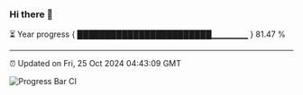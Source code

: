 ### Hi there 👋

⏳ Year progress { ████████████████████████▁▁▁▁▁▁ } 81.47 %

---

⏰ Updated on Fri, 25 Oct 2024 04:43:09 GMT

![Progress Bar CI](https://github.com/IshwaranRudhara/GIT-ACTION/workflows/Progress%20Bar%20CI/badge.svg)
